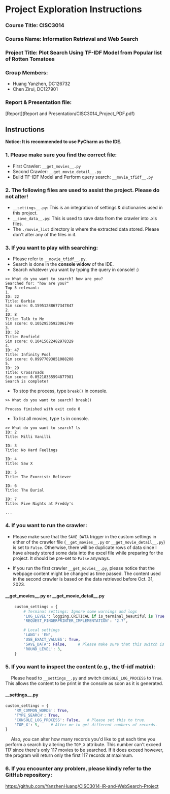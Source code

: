 # Project Exploration Instructions
### Course Title: CISC3014 
### Course Name: Information Retrieval and Web Search
### Project Title: Plot Search Using TF-IDF Model from Popular list of Rotten Tomatoes

### Group Members:
- Huang Yanzhen, DC126732
- Chen Zirui, DC127901

### Report & Presentation file:
[Report](Report and Presentation/CISC3014_Project_PDF.pdf)

## Instructions
**Notice: It is recommended to use PyCharm as the IDE.**
### 1. Please make sure you find the correct file:
- First Crawler: ``__get_movies__.py``
- Second Crawler: ``__get_movie_detail__.py``
- Build TF-IDF Model and Perform query search: ``__movie_tfidf__.py``

### 2. The following files are used to assist the project. **Please do not alter!**
- ``__settings__.py``: This is an integration of settings & dictionaries used in this project.
- ``__save_data__.py``: This is used to save data from the crawler into .xls files.
- The ``./movie_list`` directory is where the extracted data stored. Please don't alter any of the files in it.

### 3. If you want to play with searching:
- Please refer to ``__movie_tfidf__.py``.
- Search is done in the **console widow** of the IDE.
- Search whatever you want by typing the query in console! :)
```console
>> What do you want to search? how are you?
Searched for: "how are you?"
Top 5 relevant:
1.
ID: 22
Title: Barbie
Sim score: 0.15951288677347847
2.
ID: 8
Title: Talk to Me
Sim score: 0.10529535923061749
3.
ID: 52
Title: Renfield
Sim score: 0.10415622482978329
4.
ID: 47
Title: Infinity Pool
Sim score: 0.09977093851088208
5.
ID: 29
Title: Crossroads
Sim score: 0.05218335594877981
Search is complete!
```
- To stop the process, type ``break()`` in console.
```console
>> What do you want to search? break()

Process finished with exit code 0
```
- To list all movies, type ``ls`` in console.
```console
>> What do you want to search? ls
ID: 2
Title: Milli Vanilli

ID: 3
Title: No Hard Feelings

ID: 4
Title: Saw X

ID: 5
Title: The Exorcist: Believer

ID: 6
Title: The Burial

ID: 7
Title: Five Nights at Freddy's

...
```

### 4. If you want to run the crawler:
- Please make sure that the ``SAVE_DATA`` trigger in the custom settings in either of the crawler file 
(``__get_movies__.py`` or ``__get_movie_detail__.py``)
is set to ``False``. Otherwise, there will be duplicate rows of data since I have already stored some data into the excel file while preparing 
for the project. It should be pre-set to ``False`` anyways.


- If you run the first crawler ``__get_movies__.py``, please notice that the webpage content might be changed as time passed. The content 
used in the second crawler is based on the data retrieved before Oct. 31, 2023.

#### \_\_get_movies__.py or \_\_get_movie_detail__.py
```python
    custom_settings = {
        # Terminal settings: Ignore some warnings and logs
        'LOG_LEVEL': logging.CRITICAL if is_terminal_beautiful is True else logging.ERROR,
        'REQUEST_FINGERPRINTER_IMPLEMENTATION': '2.7',

        # Local settings
        'LANG': 'EN',
        'USE_EXACT_VALUES': True,
        'SAVE_DATA': False,     # Please make sure that this switch is False!
        'ROUND_LEVEL': 3,
    }
```

### 5. If you want to inspect the content (e.g., the tf-idf matrix):
&emsp; Please head to ``__settings__.py`` and switch ``CONSOLE_LOG_PROCESS`` to ``True``. This allows the content to be
print in the console as soon as it is generated.
#### \_\_settings\_\_.py
```python
custom_settings = {
    'RM_COMMON_WORDS': True,
    'TYPE_SEARCH': True,
    'CONSOLE_LOG_PROCESS': False,   # Please set this to true.
    'TOP_X': 5,     # Alter me to get different numbers of records.
}
```
&emsp; Also, you can alter how many records you'd like to get each time you perform a search by altering the ``TOP_X`` attribute.
This number can't exceed 117 since there's only 117 movies to be searched. If it does exceed however, the program will return only the 
first 117 records at maximum.

### 6. If you encounter any problem, please kindly refer to the GitHub repository:
https://github.com/YanzhenHuang/CISC3014-IR-and-WebSearch-Project
